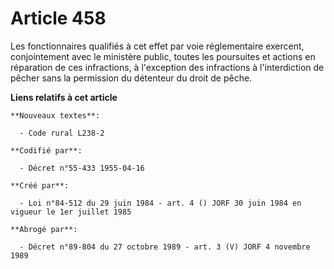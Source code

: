 # Article 458

Les fonctionnaires qualifiés à cet effet par voie réglementaire exercent, conjointement avec le ministère public, toutes les
poursuites et actions en réparation de ces infractions, à l'exception des infractions à l'interdiction de pêcher sans la
permission du détenteur du droit de pêche.

**Liens relatifs à cet article**

	**Nouveaux textes**:

	  - Code rural L238-2

	**Codifié par**:

	  - Décret n°55-433 1955-04-16

	**Créé par**:

	  - Loi n°84-512 du 29 juin 1984 - art. 4 () JORF 30 juin 1984 en vigueur le 1er juillet 1985

	**Abrogé par**:

	  - Décret n°89-804 du 27 octobre 1989 - art. 3 (V) JORF 4 novembre 1989
